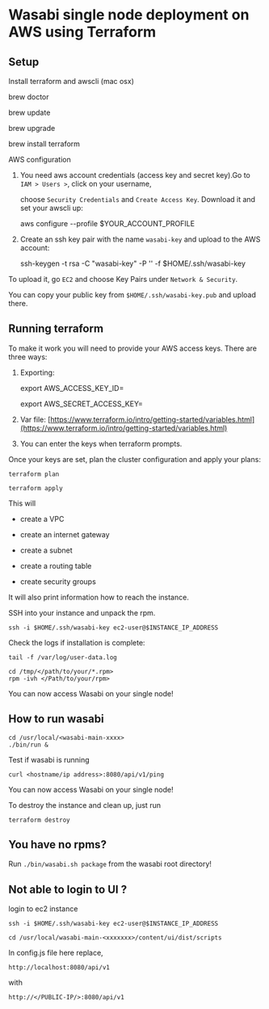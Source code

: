 # Wasabi single node deployment on AWS using Terraform

## Setup

Install terraform and awscli (mac osx)

brew doctor

brew update

brew upgrade

brew install terraform

AWS configuration

1. You need aws account credentials (access key and secret key).Go to `IAM > Users >`, click on your username,

   choose `Security Credentials` and `Create Access Key`. Download it and set your awscli up:

      aws configure --profile $YOUR_ACCOUNT_PROFILE

2. Create an ssh key pair with the name `wasabi-key` and upload to the AWS account:
    
    ssh-keygen -t rsa -C "wasabi-key" -P '' -f $HOME/.ssh/wasabi-key

To upload it, go `EC2` and choose Key Pairs under `Network & Security`.

You can copy your public key from `$HOME/.ssh/wasabi-key.pub` and upload there.


## Running terraform

To make it work you will need to provide your AWS access keys. There are three ways:


1. Exporting:

    export AWS_ACCESS_KEY_ID=<Your AWS Access key>

    export AWS_SECRET_ACCESS_KEY=<Your AWS secret key>

2. Var file: [https://www.terraform.io/intro/getting-started/variables.html](https://www.terraform.io/intro/getting-started/variables.html)

3. You can enter the keys when terraform prompts.

Once your keys are set, plan the cluster configuration and apply your plans:

    terraform plan

    terraform apply

This will

- create a VPC

- create an internet gateway

- create a subnet

- create a routing table

- create security groups


It will also print information how to reach the instance.

SSH into your instance and unpack the rpm.

    ssh -i $HOME/.ssh/wasabi-key ec2-user@$INSTANCE_IP_ADDRESS

Check the logs if installation is complete:

    tail -f /var/log/user-data.log

    cd /tmp/</path/to/your/*.rpm>
    rpm -ivh </Path/to/your/rpm>

You can now access Wasabi on your single node!

## How to run wasabi

    cd /usr/local/<wasabi-main-xxxx>
    ./bin/run &


Test if wasabi is running

    curl <hostname/ip address>:8080/api/v1/ping

You can now access Wasabi on your single node!



To destroy the instance and clean up, just run

    terraform destroy


## You have no rpms?
Run `./bin/wasabi.sh package` from the wasabi root directory!

## Not able to login to UI ?

login to ec2 instance

    ssh -i $HOME/.ssh/wasabi-key ec2-user@$INSTANCE_IP_ADDRESS

    cd /usr/local/wasabi-main-<xxxxxxx>/content/ui/dist/scripts

In config.js file here replace,

    http://localhost:8080/api/v1

with 

    http://</PUBLIC-IP/>:8080/api/v1
